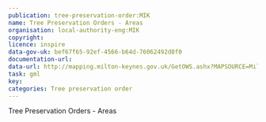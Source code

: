 ```yaml
---
publication: tree-preservation-order:MIK
name: Tree Preservation Orders - Areas
organisation: local-authority-eng:MIK
copyright: 
licence: inspire
data-gov-uk: bef67f65-92ef-4566-b64d-76062492d8f0
documentation-url: 
data-url: http://mapping.milton-keynes.gov.uk/GetOWS.ashx?MAPSOURCE=MiltonKeynes/inspire&version=1.1.0&request=GetFeature&service=WFS&TypeName=tpo_regions&outputFormat=GML2
task: gml
key: 
categories: Tree preservation order
---
```


Tree Preservation Orders - Areas
